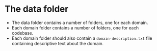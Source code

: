 # The data folder

- The data folder contains a number of folders, one for each domain.
- Each domain folder contains a number of folders, one for each codebase.
- Each domain folder should also contain a `domain-description.txt` file containing descriptive text about the domain.
